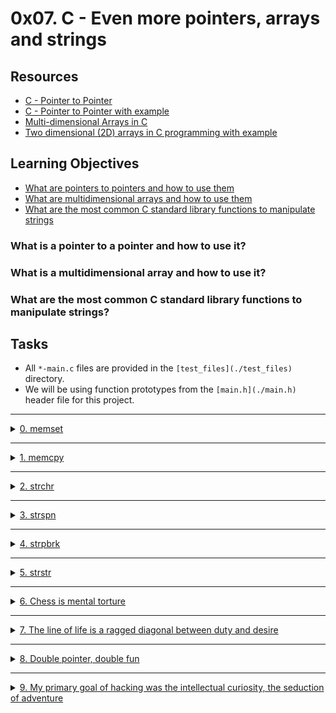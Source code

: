 # 0x07. C - Even more pointers, arrays and strings

## Resources
- [C - Pointer to Pointer](https://www.tutorialspoint.com/cprogramming/c_pointer_to_pointer.htm)
- [C - Pointer to Pointer with example](https://www.programiz.com/c-programming/c-pointer-pointer)
- [Multi-dimensional Arrays in C](https://www.geeksforgeeks.org/multi-dimensional-arrays-c-cpp/)
- [Two dimensional (2D) arrays in C programming with example](https://www.programiz.com/c-programming/c-multi-dimensional-arrays)

## Learning Objectives
- [What are pointers to pointers and how to use them](#what-is-a-pointer-to-a-pointer-and-how-to-use-it)
- [What are multidimensional arrays and how to use them](#what-is-a-multidimensional-array-and-how-to-use-it)
- [What are the most common C standard library functions to manipulate strings](#what-are-the-most-common-c-standard-library-functions-to-manipulate-strings)

### What is a pointer to a pointer and how to use it?

### What is a multidimensional array and how to use it?

### What are the most common C standard library functions to manipulate strings?

## Tasks
- All `*-main.c` files are provided in the `[test_files](./test_files)` directory.
- We will be using function prototypes from the `[main.h](./main.h)` header file for this project.

---

<details>
<summary><a href="0-memset.c">0. memset</a></summary>

<img src="./imgs/0-memset.png" alt="0-memset">

```c
#include "main.h"
#include <stdio.h>

/**
 * simple_print_buffer - prints buffer in hexa
 * @buffer: the address of memory to print
 * @size: the size of the memory to print
 *
 * Return: Nothing.
 */
void simple_print_buffer(char *buffer, unsigned int size)
{
        unsigned int i;

        i = 0;
        while (i < size)
        {
                if (i % 10)
                {
                        printf(" ");
                }
                if (!(i % 10) && i)
                {
                        printf("\n");
                }
                printf("0x%02x", buffer[i]);
                i++;
        }
        printf("\n");
}

/**
 * main - check the code
 *
 * Return: Always 0.
 */
int main(void)
{
    char buffer[98] = {0x00};

    simple_print_buffer(buffer, 98);
    _memset(buffer, 0x01, 95);
    printf("-------------------------------------------------\n");
    simple_print_buffer(buffer, 98);    
    return (0);
}
```
> Expected output:
```shell
0x00 0x00 0x00 0x00 0x00 0x00 0x00 0x00 0x00 0x00
0x00 0x00 0x00 0x00 0x00 0x00 0x00 0x00 0x00 0x00
0x00 0x00 0x00 0x00 0x00 0x00 0x00 0x00 0x00 0x00
0x00 0x00 0x00 0x00 0x00 0x00 0x00 0x00 0x00 0x00
0x00 0x00 0x00 0x00 0x00 0x00 0x00 0x00 0x00 0x00
0x00 0x00 0x00 0x00 0x00 0x00 0x00 0x00 0x00 0x00
0x00 0x00 0x00 0x00 0x00 0x00 0x00 0x00 0x00 0x00
0x00 0x00 0x00 0x00 0x00 0x00 0x00 0x00 0x00 0x00
0x00 0x00 0x00 0x00 0x00 0x00 0x00 0x00 0x00 0x00
0x00 0x00 0x00 0x00 0x00 0x00 0x00 0x00
-------------------------------------------------
0x01 0x01 0x01 0x01 0x01 0x01 0x01 0x01 0x01 0x01
0x01 0x01 0x01 0x01 0x01 0x01 0x01 0x01 0x01 0x01
0x01 0x01 0x01 0x01 0x01 0x01 0x01 0x01 0x01 0x01
0x01 0x01 0x01 0x01 0x01 0x01 0x01 0x01 0x01 0x01
0x01 0x01 0x01 0x01 0x01 0x01 0x01 0x01 0x01 0x01
0x01 0x01 0x01 0x01 0x01 0x01 0x01 0x01 0x01 0x01
0x01 0x01 0x01 0x01 0x01 0x01 0x01 0x01 0x01 0x01
0x01 0x01 0x01 0x01 0x01 0x01 0x01 0x01 0x01 0x01
0x01 0x01 0x01 0x01 0x01 0x01 0x01 0x01 0x01 0x01
0x01 0x01 0x01 0x01 0x01 0x00 0x00 0x00
```

> Compile with:
```shell
gcc -Wall -pedantic -Werror -Wextra -std=gnu89 0-main.c 0-memset.c -o 0-memset
```
</details>

---

<details>
<summary><a href="1-memcpy.c">1. memcpy</a></summary>

<img src="./imgs/1-memcpy.png" alt="1-memcpy">


```c
#include "main.h"
#include <stdio.h>

/**
 * simple_print_buffer - prints buffer in hexa
 * @buffer: the address of memory to print
 * @size: the size of the memory to print
 *
 * Return: Nothing.
 */
void simple_print_buffer(char *buffer, unsigned int size)
{
    unsigned int i;

    i = 0;
    while (i < size)
    {
        if (i % 10)
        {
            printf(" ");
        }
        if (!(i % 10) && i)
        {
            printf("\n");
        }
        printf("0x%02x", buffer[i]);
        i++;
    }
    printf("\n");
}

/**
 * main - check the code
 *
 * Return: Always 0.
 */
int main(void)
{
    char buffer[98] = {0};
    char buffer2[98] = {1, 2, 3, 4, 5, 6, 7, 8, 9, 10, 11, 12, 13, 14};

    simple_print_buffer(buffer, 98);
    _memcpy(buffer + 50, buffer2, 10);
    printf("-------------------------------------------------\n");
    simple_print_buffer(buffer, 98);    
    return (0);
}
```

> Expected output:
```shell
0x00 0x00 0x00 0x00 0x00 0x00 0x00 0x00 0x00 0x00
0x00 0x00 0x00 0x00 0x00 0x00 0x00 0x00 0x00 0x00
0x00 0x00 0x00 0x00 0x00 0x00 0x00 0x00 0x00 0x00
0x00 0x00 0x00 0x00 0x00 0x00 0x00 0x00 0x00 0x00
0x00 0x00 0x00 0x00 0x00 0x00 0x00 0x00 0x00 0x00
0x00 0x00 0x00 0x00 0x00 0x00 0x00 0x00 0x00 0x00
0x00 0x00 0x00 0x00 0x00 0x00 0x00 0x00 0x00 0x00
0x00 0x00 0x00 0x00 0x00 0x00 0x00 0x00 0x00 0x00
0x00 0x00 0x00 0x00 0x00 0x00 0x00 0x00 0x00 0x00
0x00 0x00 0x00 0x00 0x00 0x00 0x00 0x00
-------------------------------------------------
0x00 0x00 0x00 0x00 0x00 0x00 0x00 0x00 0x00 0x00
0x00 0x00 0x00 0x00 0x00 0x00 0x00 0x00 0x00 0x00
0x00 0x00 0x00 0x00 0x00 0x00 0x00 0x00 0x00 0x00
0x00 0x00 0x00 0x00 0x00 0x00 0x00 0x00 0x00 0x00
0x00 0x00 0x00 0x00 0x00 0x00 0x00 0x00 0x00 0x00
0x01 0x02 0x03 0x04 0x05 0x07 0x07 0x08 0x09 0x0a
0x00 0x00 0x00 0x00 0x00 0x00 0x00 0x00 0x00 0x00
0x00 0x00 0x00 0x00 0x00 0x00 0x00 0x00 0x00 0x00
0x00 0x00 0x00 0x00 0x00 0x00 0x00 0x00 0x00 0x00
0x00 0x00 0x00 0x00 0x00 0x00 0x00 0x00
```

> Compile with:
```shell
gcc -Wall -pedantic -Werror -Wextra -std=gnu89 1-main.c 1-memcpy.c -o 1-memcpy
```

</details>

---

<details>
<summary><a href="2-strchr.c">2. strchr</a></summary>

<img src="./imgs/2-strchr.png" alt="2-strchr">


```c
#include "main.h"
#include <stdio.h>

/**
 * main - check the code
 *
 * Return: Always 0.
 */
int main(void)
{
    char *s = "hello";
    char *f;

    f = _strchr(s, 'l');

    if (f != NULL)
    {
        printf("%s\n", f);
    }
    return (0);
}
```
> Compiled with:
```shell
gcc -Wall -pedantic -Werror -Wextra -std=gnu89 2-main.c 2-strchr.c -o 2-strchr
```
> Expected output:
```shell
llo
```


</details>

---

<details>
<summary><a href="3-strspn.c">3. strspn</a></summary>

<img src="./imgs/3-strspn.png" alt="3-strspn">


```c
#include "main.h"
#include <stdio.h>

/**
 * main - check the code
 *
 * Return: Always 0.
 */
int main(void)
{
    char *s = "hello, world";
    char *f = "oleh";
    unsigned int n;

    n = _strspn(s, f);
    printf("%u\n", n);
    return (0);
}
```
> Compiled with:
```shell
gcc -Wall -pedantic -Werror -Wextra -std=gnu89 3-main.c 3-strspn.c -o 3-strspn
```
> Expected output:
```shell
5
```

</details>

---

<details>
<summary><a href="4-strpbrk.c">4. strpbrk</a></summary>

<img src="./imgs/4-strpbrk.png" alt="4-strpbrk">

```c
#include "main.h"
#include <stdio.h>

/**
 * main - check the code
 *
 * Return: Always 0.
 */
int main(void)
{
    char *s = "hello, world";
    char *f = "world";
    char *t;

    t = _strpbrk(s, f);
    printf("%s\n", t);
    return (0);
}

```
> Compiled with:
```shell
gcc -Wall -pedantic -Werror -Wextra -std=gnu89 4-main.c 4-strpbrk.c -o 4-strpbrk
```
> Expected output:
```shell
llo, world
```

</details>

---

<details>
<summary><a href="5-strstr.c">5. strstr</a></summary>

<img src="./imgs/5-strstr.png" alt="5-strstr">

```c
#include "main.h"
#include <stdio.h>

/**
 * main - check the code
 *
 * Return: Always 0.
 */
int main(void)
{
    char *s = "hello, world";
    char *f = "world";
    char *t;

    t = _strstr(s, f);
    printf("%s\n", t);
    return (0);
}
```
> Compiled with:
```shell
gcc -Wall -pedantic -Werror -Wextra -std=gnu89 5-main.c 5-strstr.c -o 5-strstr
```
	
> Expected output:
```shell
world
```

</details>

---

<details>
<summary><a href="7-print_chessboard.c">6. Chess is mental torture</a></summary>

<img src="./imgs/7-print_chessboard.png" alt="7-print_chessboard">

```c
#include "main.h"
#include <stdio.h>

/**
 * main - check the code
 *
 * Return: Always 0.
 */
int main(void)
{
    char board[8][8] = {
        {'r', 'k', 'b', 'q', 'k', 'b', 'k', 'r'},
        {'p', 'p', 'p', 'p', 'p', 'p', 'p', 'p'},
        {' ', ' ', ' ', ' ', ' ', ' ', ' ', ' '},
        {' ', ' ', ' ', ' ', ' ', ' ', ' ', ' '},
        {' ', ' ', ' ', ' ', ' ', ' ', ' ', ' '},
        {' ', ' ', ' ', ' ', ' ', ' ', ' ', ' '},
        {'P', 'P', 'P', 'P', 'P', 'P', 'P', 'P'},
        {'R', 'K', 'B', 'Q', 'K', 'B', 'K', 'R'},
    };
    print_chessboard(board);
    return (0);
}
```
> Compiled with:
```shell
gcc -Wall -pedantic -Werror -Wextra -std=gnu89 _putchar.c 7-main.c 7-print_chessboard.c -o 7-print_chessboard
```
> Expected output:
```shell
rkbqkbkr
pppppppp




PPPPPPPP
RKBQKBKR
```

</details>

---

<details>
<summary><a href="8-print_diagsums.c">7. The line of life is a ragged diagonal between duty and desire</a></summary>

<img src="./imgs/8-print_diagsums.png" alt="8-print_diagsums">

```c
#include "main.h"
#include <stdio.h>

/**
 * main - check the code
 *
 * Return: Always 0.
 */
int main(void)
{
    int c3[3][3] = {
        {0, 1, 5},
        {10, 11, 12},
        {1000, 101, 102},
    };
    int c5[5][5] = {
        {0, 1, 5, 12124, 1234},
        {10, 11, 12, 123521, 12512},
        {1000, 101, 102, 12545, 214543435},
        {100, 1012451, 11102, 12545, 214543435},
        {10, 12401, 10452, 11542545, 1214543435},
    };
    print_diagsums((int *)c3, 3);
    print_diagsums((int *)c5, 5);
    return (0);
}
```
> Compiled with:
```shell
gcc -Wall -pedantic -Werror -Wextra -std=gnu89 8-main.c 8-print_diagsums.c -o 8-print_diagsums
```
> Expected output:
```shell
113, 1016
1214556093, 1137318
```

</details>

---

<details>
<summary><a href="100-set_string.c">8. Double pointer, double fun</a></summary>

<img src="./imgs/100-set_string.png" alt="100-set_string">

```c
#include "main.h"
#include <stdio.h>

/**
 * main - check the code
 *
 * Return: Always 0.
 */
int main(void)
{
    char *s0 = "Bob Dylan";
    char *s1 = "Robert Allen";

    printf("%s, %s\n", s0, s1);
    set_string(&s1, s0);
    printf("%s, %s\n", s0, s1);
    return (0);
}
```
> Compiled with:
```shell
gcc -Wall -pedantic -Werror -Wextra -std=gnu89 100-main.c 100-set_string.c -o 100-set_string
```
> Expected output:
```shell
Bob Dylan, Robert Allen
Bob Dylan, Bob Dylan
```

</details>

---

<details>
<summary><a href="101-crackme_password">9. My primary goal of hacking was the intellectual curiosity, the seduction of adventure</a></summary>

<img src="./imgs/101-crackme_password.png" alt="101-crackme_password">

## How I cracked the password
- Step 1: I ran the program with random inputs to see what the output was. (it was always `Access denied`)
- Step 2: I opened the program in `gdb` to see what the program was doing.
    - I used `info functions` to see what functions were in the program.

<img src="./imgs/101-crackme_1.png" alt="101-crackme_password_1" height="500" >

- Step 3: I used `disassemble main` to see where the the `strcmp` and `strncmp` functions were being called.
	
<img src="./imgs/101-crackme_cmp_1.png" alt="101-crackme_cmp_1" width="400"> 

	
<img src="./imgs/101-crackme_cmp_2.png" alt="101-crackme_cmp_2" width="400">
	
- Step 4: I examined the compared strings to see what the password was.
    <img src="./imgs/101-crackme_cmp_res.png" alt="101-crackme_cmp_2">
- Step 5: After that I tried the using one of the passwords in the program but didn't work!
- Step 6: I then I noticed that there's `MD5` hash functions from the `OpenSSL` library being called.
- Step 7: I Used an online decoder to decode the hash to the password.
  - hash: `e99a18c428cb38d5f260853678922e03`
  - password: `abc123`
- Step 8: I ran the program with the password and still didn't work!
- Step 9: After examining the assembly code I noticed that the program printing `Access denied` when `argc` is not equal to `1`.
  - That mean that the program use other method to check the password.
- Step 10: After examining the assembly more I noticed that the program use `envp` param and checks
  - They iterat through the `envp` array and check if the `envp[i]` is equal to `jennieandjayloveasm=`
  - If it is equal to `jennieandjayloveasm=` then the program compute its `MD5` hash and compare it to the hash `e99a18c428cb38d5f260853678922e03`
  - If it is equal to `e99a18c428cb38d5f260853678922e03` then the program prints `Access Granted` and exits.

## The solution
 - create a environment variable called `jennieandjayloveasm=` and set it to the password `abc123`
 - `export jennieandjayloveasm=abc123`
 - run the program `./101-crackme_password`
 - The program should print `Access Granted`

</details>

